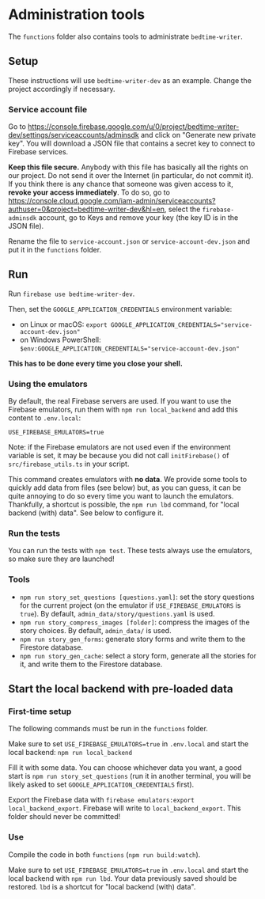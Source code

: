 # Administration tools

The `functions` folder also contains tools to administrate `bedtime-writer`.

## Setup

These instructions will use `bedtime-writer-dev` as an example. Change the project accordingly if
necessary.

### Service account file

Go to <https://console.firebase.google.com/u/0/project/bedtime-writer-dev/settings/serviceaccounts/adminsdk>
and click on "Generate new private key". You will download a JSON file that contains a secret key
to connect to Firebase services.

**Keep this file secure.** Anybody with this file has basically all the rights on our project. Do
not send it over the Internet (in particular, do not commit it). If you think there is any chance
that someone was given access to it, **revoke your access immediately**. To do so, go to
<https://console.cloud.google.com/iam-admin/serviceaccounts?authuser=0&project=bedtime-writer-dev&hl=en>,
select the `firebase-adminsdk` account, go to Keys and remove your key (the key ID is in the JSON
file).

Rename the file to `service-account.json` or `service-account-dev.json` and put it in the
`functions` folder.

## Run

Run `firebase use bedtime-writer-dev`.

Then, set the `GOOGLE_APPLICATION_CREDENTIALS` environment variable:

* on Linux or macOS: `export GOOGLE_APPLICATION_CREDENTIALS="service-account-dev.json"`
* on Windows PowerShell: `$env:GOOGLE_APPLICATION_CREDENTIALS="service-account-dev.json"`

**This has to be done every time you close your shell.**

### Using the emulators

By default, the real Firebase servers are used. If you want to use the Firebase emulators, run them
with `npm run local_backend` and add this content to `.env.local`:

```
USE_FIREBASE_EMULATORS=true
```

Note: if the Firebase emulators are not used even if the environment variable is set, it may be
because you did not call `initFirebase()` of `src/firebase_utils.ts` in your script.

This command creates emulators with **no data**. We provide some tools to quickly add data from
files (see below) but, as you can guess, it can be quite annoying to do so every time you want to
launch the emulators. Thankfully, a shortcut is possible, the `npm run lbd` command, for "local
backend (with) data". See below to configure it.

### Run the tests

You can run the tests with `npm test`. These tests always use the emulators, so make sure they are
launched!

### Tools

* `npm run story_set_questions [questions.yaml]`: set the story questions for the current project
  (on the emulator if `USE_FIREBASE_EMULATORS` is `true`). By default,
  `admin_data/story/questions.yaml` is used.
* `npm run story_compress_images [folder]`: compress the images of the story choices. By default,
  `admin_data/` is used.
* `npm run story_gen_forms`: generate story forms and write them to the Firestore database.
* `npm run story_gen_cache`: select a story form, generate all the stories for it, and write them to
  the Firestore database.

## Start the local backend with pre-loaded data

### First-time setup

The following commands must be run in the `functions` folder.

Make sure to set `USE_FIREBASE_EMULATORS=true` in `.env.local` and start the local
backend: `npm run local_backend`

Fill it with some data. You can choose whichever data you want, a good start is
`npm run story_set_questions` (run it in another terminal, you will be likely asked to set
`GOOGLE_APPLICATION_CREDENTIALS` first).

Export the Firebase data with `firebase emulators:export local_backend_export`. Firebase will write
to `local_backend_export`. This folder should never be committed!

### Use

Compile the code in both `functions` (`npm run build:watch`).

Make sure to set `USE_FIREBASE_EMULATORS=true` in `.env.local` and start the local backend
with `npm run lbd`. Your data previously saved should be restored. `lbd` is a shortcut for
"local backend (with) data".
